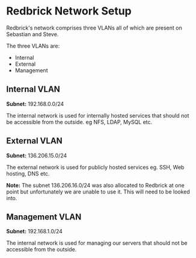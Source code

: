 # Redbrick Network Setup

Redbrick's network comprises three VLANs all of which are present on Sebastian and Steve.

The three VLANs are:

- Internal
- External
- Management

## Internal VLAN

**Subnet:** 192.168.0.0/24

The internal network is used for internally hosted services that should not be
accessible from the outside. eg NFS, LDAP, MySQL etc.

## External VLAN

**Subnet:** 136.206.15.0/24

The external network is used for publicly hosted services eg. SSH, Web hosting,
DNS etc.

**Note:** The subnet 136.206.16.0/24 was also allocated to Redbrick at one point
but unfortunately we are unable to use it. This will need to be looked into.

## Management VLAN

**Subnet:** 192.168.1.0/24

The internal network is used for managing our servers that should not be
accessible from the outside.

